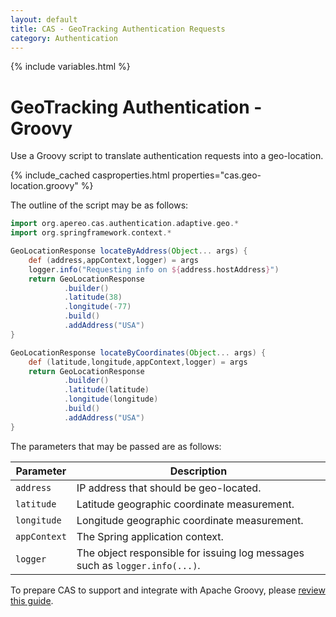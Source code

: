 ```yaml
---
layout: default
title: CAS - GeoTracking Authentication Requests
category: Authentication
---
```

{% include variables.html %}


# GeoTracking Authentication - Groovy

Use a Groovy script to translate authentication requests into a geo-location.

{% include_cached casproperties.html properties="cas.geo-location.groovy" %}

The outline of the script may be as follows:

```groovy
import org.apereo.cas.authentication.adaptive.geo.*
import org.springframework.context.*

GeoLocationResponse locateByAddress(Object... args) {
    def (address,appContext,logger) = args
    logger.info("Requesting info on ${address.hostAddress}")
    return GeoLocationResponse
            .builder()
            .latitude(38)
            .longitude(-77)
            .build()
            .addAddress("USA")
}

GeoLocationResponse locateByCoordinates(Object... args) {
    def (latitude,longitude,appContext,logger) = args
    return GeoLocationResponse
            .builder()
            .latitude(latitude)
            .longitude(longitude)
            .build()
            .addAddress("USA")
}
```

The parameters that may be passed are as follows:

| Parameter    | Description                                                                 |
|--------------|-----------------------------------------------------------------------------|
| `address`    | IP address that should be geo-located.                                      |
| `latitude`   | Latitude geographic coordinate measurement.                                 |
| `longitude`  | Longitude geographic coordinate measurement.                                |
| `appContext` | The Spring application context.                                             |
| `logger`     | The object responsible for issuing log messages such as `logger.info(...)`. |


To prepare CAS to support and integrate with Apache Groovy, please [review this guide](../integration/Apache-Groovy-Scripting.html).
